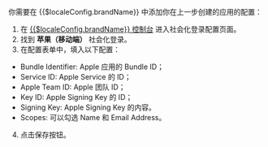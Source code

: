 <IntegrationDetailCard :title="`在 ${$localeConfig.brandName} 填入苹果应用配置`">

你需要在 {{$localeConfig.brandName}} 中添加你在上一步创建的应用的配置：

1. 在 [{{$localeConfig.brandName}} 控制台](https://console.authing.cn) 进入社会化登录配置页面。
2. 找到 **苹果（移动端）** 社会化登录。
3. 在配置表单中，填入以下配置：

- Bundle Identifier: Apple 应用的 Bundle ID；
- Service ID: Apple Service 的 ID；
- Apple Team ID: Apple 团队 ID；
- Key ID: Apple Signing Key 的 ID；
- Signing Key: Apple Signing Key 的内容。
- Scopes: 可以勾选 Name 和 Email Address。

4. 点击保存按钮。

</IntegrationDetailCard>